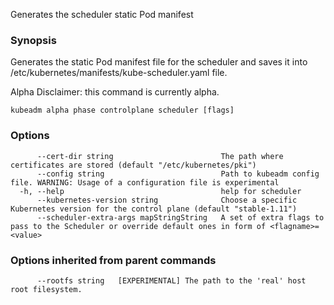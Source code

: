 
Generates the scheduler static Pod manifest

### Synopsis

Generates the static Pod manifest file for the scheduler and saves it into /etc/kubernetes/manifests/kube-scheduler.yaml file. 

Alpha Disclaimer: this command is currently alpha.

```
kubeadm alpha phase controlplane scheduler [flags]
```

### Options

```
      --cert-dir string                        The path where certificates are stored (default "/etc/kubernetes/pki")
      --config string                          Path to kubeadm config file. WARNING: Usage of a configuration file is experimental
  -h, --help                                   help for scheduler
      --kubernetes-version string              Choose a specific Kubernetes version for the control plane (default "stable-1.11")
      --scheduler-extra-args mapStringString   A set of extra flags to pass to the Scheduler or override default ones in form of <flagname>=<value>
```

### Options inherited from parent commands

```
      --rootfs string   [EXPERIMENTAL] The path to the 'real' host root filesystem.
```

